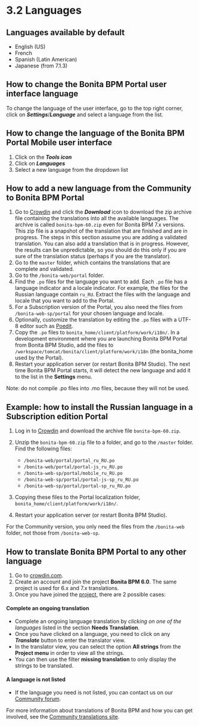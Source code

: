 
3.2 Languages
=============

Languages available by default
------------------------------

-   English (US)
-   French
-   Spanish (Latin American)
-   Japanese (from 7.1.3)

How to change the Bonita BPM Portal user interface language
-----------------------------------------------------------

To change the language of the user interface, go to the top right corner, click on ***Settings***/***Language*** and select a language from the list.

How to change the language of the Bonita BPM Portal Mobile user interface
-------------------------------------------------------------------------

1.  Click on the ***Tools icon***
2.  Click on ***Languages***
3.  Select a new language from the dropdown list

How to add a new language from the Community to Bonita BPM Portal
-----------------------------------------------------------------

1.  Go to [Crowdin](http://translate.bonitasoft.org/) and click the ***Download*** icon to download the zip archive file containing the translations into all the available languages.
    The archive is called `bonita-bpm-60.zip` even for Bonita BPM 7.x versions.
    This zip file is a snapshot of the translation that are finished and are in progress. The steps in this section assume you are adding a validated translation. You can also add a translation that is in progress. However, the results can be unpredictable, so you should do this only if you are sure of the translation status (perhaps if you are the translator).
2.  Go to the `master` folder, which contains the translations that are complete and validated.
3.  Go to the `/bonita-web/portal` folder.
4.  Find the `.po` files for the language you want to add. Each `.po` file has a language indicator and a locale indicator.
    For example, the files for the Russian language contain `ru_RU`. Extract the files with the language and locale that you want to add to the Portal.
5.  For a Subscription version of the Portal, you also need the files from `/bonita-web-sp/portal` for your chosen language and locale.
6.  Optionally, customize the translation by editing the `.po` files with a UTF-8 editor such as [Poedit](http://www.poedit.net/).
7.  Copy the `.po` files to `bonita_home/client/platform/work/i18n/`.
    In a development environment where you are launching Bonita BPM Portal from Bonita BPM Studio, add the files to `/workspace/tomcat/bonita/client/platform/work/i18n` (the bonita\_home used by the Portal).
8.  Restart your application server (or restart Bonita BPM Studio). The next time Bonita BPM Portal starts, it will detect the new language and add it to the list in the **Settings** menu.

Note: do not compile .po files into .mo files, because they will not be used.

Example: how to install the Russian language in a Subscription edition Portal
-----------------------------------------------------------------------------

1.  Log in to [Crowdin](http://translate.bonitasoft.org/) and download the archive file `bonita-bpm-60.zip`.
2.  Unzip the `bonita-bpm-60.zip` file to a folder, and go to the `/master` folder. Find the following files:
    -   `/bonita-web/portal/portal_ru_RU.po`
    -   `/bonita-web/portal/portal-js_ru_RU.po`
    -   `/bonita-web-sp/portal/mobile_ru_RU.po`
    -   `/bonita-web-sp/portal/portal-js-sp_ru_RU.po`
    -   `/bonita-web-sp/portal/portal-sp_ru_RU.po`

3.  Copying these files to the Portal localization folder, `bonita_home/client/platform/work/i18n/`.
4.  Restart your application server (or restart Bonita BPM Studio).

For the Community version, you only need the files from the `/bonita-web` folder, not those from `/bonita-web-sp`.

How to translate Bonita BPM Portal to any other language
--------------------------------------------------------

1.  Go to [crowdin.com](http://crowdin.com).
2.  Create an account and join the project **Bonita BPM 6.0**. The same project is used for 6.x and 7.x translations.
3.  Once you have joined the [project](http://crowdin.com/project/bonita-bpm-60), there are 2 possible cases:

#### Complete an ongoing translation

-   Complete an ongoing language translation by *clicking on one of the languages* listed in the section **Needs Translation**.
-   Once you have clicked on a language, you need to click on any ***Translate*** button to enter the translator view.
-   In the translator view, you can select the option **All strings** from the **Project menu** in order to view all the strings.
-   You can then use the filter **missing translation** to only display the strings to be translated.

#### A language is not listed

-   If the language you need is not listed, you can contact us on our [Community forum](http://community.bonitasoft.com/groups/community-tools/new-bug-tracker-and-traduction-tools-jira-and-crowdin).

For more information about translations of Bonita BPM and how you can get involved, see the [Community translations site](http://community.bonitasoft.com/contribute/translate).

